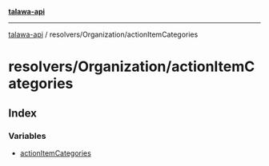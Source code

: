 [**talawa-api**](../../../README.md)

***

[talawa-api](../../../modules.md) / resolvers/Organization/actionItemCategories

# resolvers/Organization/actionItemCategories

## Index

### Variables

- [actionItemCategories](variables/actionItemCategories.md)
